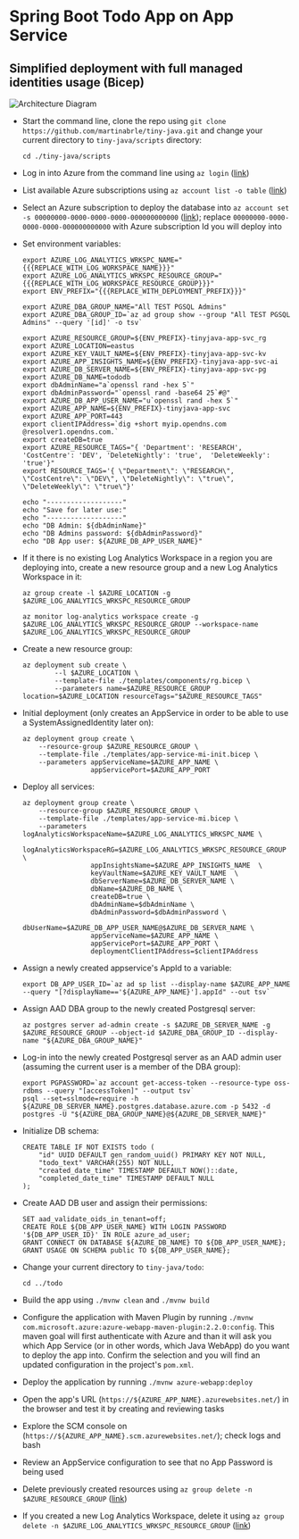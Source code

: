 # Spring Boot Todo App on App Service
## Simplified deployment with full managed identities usage (Bicep)

![Architecture Diagram](../../diagrams/tiny-java-app-service-mi.png)

* Start the command line, clone the repo using ```git clone https://github.com/martinabrle/tiny-java.git``` and change your current directory to ```tiny-java/scripts``` directory:
    ```
    cd ./tiny-java/scripts
    ```
* Log in into Azure from the command line using ```az login``` ([link](https://docs.microsoft.com/en-us/cli/azure/authenticate-azure-cli))
* List available Azure subscriptions using ```az account list -o table``` ([link](https://docs.microsoft.com/en-us/cli/azure/account#az-account-list))
* Select an Azure subscription to deploy the database into ```az account set -s 00000000-0000-0000-0000-000000000000```
  ([link](https://docs.microsoft.com/en-us/cli/azure/account#az-account-set)); replace ```00000000-0000-0000-0000-000000000000``` with Azure subscription Id you will deploy into
* Set environment variables:
    ```
    export AZURE_LOG_ANALYTICS_WRKSPC_NAME="{{{REPLACE_WITH_LOG_WORKSPACE_NAME}}}"
    export AZURE_LOG_ANALYTICS_WRKSPC_RESOURCE_GROUP="{{{REPLACE_WITH_LOG_WORKSPACE_RESOURCE_GROUP}}}"
    export ENV_PREFIX="{{{REPLACE_WITH_DEPLOYMENT_PREFIX}}}"
    ```

    ```
    export AZURE_DBA_GROUP_NAME="All TEST PGSQL Admins"
    export AZURE_DBA_GROUP_ID=`az ad group show --group "All TEST PGSQL Admins" --query '[id]' -o tsv`

    export AZURE_RESOURCE_GROUP=${ENV_PREFIX}-tinyjava-app-svc_rg
    export AZURE_LOCATION=eastus
    export AZURE_KEY_VAULT_NAME=${ENV_PREFIX}-tinyjava-app-svc-kv
    export AZURE_APP_INSIGHTS_NAME=${ENV_PREFIX}-tinyjava-app-svc-ai
    export AZURE_DB_SERVER_NAME=${ENV_PREFIX}-tinyjava-app-svc-pg
    export AZURE_DB_NAME=tododb
    export dbAdminName="a`openssl rand -hex 5`"
    export dbAdminPassword="`openssl rand -base64 25`#@"
    export AZURE_DB_APP_USER_NAME="u`openssl rand -hex 5`"
    export AZURE_APP_NAME=${ENV_PREFIX}-tinyjava-app-svc
    export AZURE_APP_PORT=443
    export clientIPAddress=`dig +short myip.opendns.com @resolver1.opendns.com.`
    export createDB=true
    export AZURE_RESOURCE_TAGS="{ 'Department': 'RESEARCH', 'CostCentre': 'DEV', 'DeleteNightly': 'true',  'DeleteWeekly': 'true'}"
    export RESOURCE_TAGS='{ \"Department\": \"RESEARCH\", \"CostCentre\": \"DEV\", \"DeleteNightly\": \"true\",  \"DeleteWeekly\": \"true\"}'

    echo "-------------------"
    echo "Save for later use:"
    echo "-------------------"
    echo "DB Admin: ${dbAdminName}"
    echo "DB Admins password: ${dbAdminPassword}"
    echo "DB App user: ${AZURE_DB_APP_USER_NAME}"
    ```
* If it there is no existing Log Analytics Workspace in a region you are deploying into, create a new resource group and a new Log Analytics Workspace in it:
    ```
    az group create -l $AZURE_LOCATION -g $AZURE_LOG_ANALYTICS_WRKSPC_RESOURCE_GROUP

    az monitor log-analytics workspace create -g $AZURE_LOG_ANALYTICS_WRKSPC_RESOURCE_GROUP --workspace-name $AZURE_LOG_ANALYTICS_WRKSPC_RESOURCE_GROUP
    ```

* Create a new resource group:
    ```
    az deployment sub create \
            --l $AZURE_LOCATION \
            --template-file ./templates/components/rg.bicep \
            --parameters name=$AZURE_RESOURCE_GROUP location=$AZURE_LOCATION resourceTags="$AZURE_RESOURCE_TAGS"
    ```   
* Initial deployment (only creates an AppService in order to be able to use a SystemAssignedIdentity later on):
    ```
    az deployment group create \
        --resource-group $AZURE_RESOURCE_GROUP \
        --template-file ./templates/app-service-mi-init.bicep \
        --parameters appServiceName=$AZURE_APP_NAME \
                     appServicePort=$AZURE_APP_PORT
    ```
* Deploy all services:
    ```
    az deployment group create \
        --resource-group $AZURE_RESOURCE_GROUP \
        --template-file ./templates/app-service-mi.bicep \
        --parameters logAnalyticsWorkspaceName=$AZURE_LOG_ANALYTICS_WRKSPC_NAME \
                     logAnalyticsWorkspaceRG=$AZURE_LOG_ANALYTICS_WRKSPC_RESOURCE_GROUP \
                     appInsightsName=$AZURE_APP_INSIGHTS_NAME  \
                     keyVaultName=$AZURE_KEY_VAULT_NAME  \
                     dbServerName=$AZURE_DB_SERVER_NAME \
                     dbName=$AZURE_DB_NAME \
                     createDB=true \
                     dbAdminName=$dbAdminName \
                     dbAdminPassword=$dbAdminPassword \
                     dbUserName=$AZURE_DB_APP_USER_NAME@$AZURE_DB_SERVER_NAME \
                     appServiceName=$AZURE_APP_NAME \
                     appServicePort=$AZURE_APP_PORT \
                     deploymentClientIPAddress=$clientIPAddress
    ```
* Assign a newly created appservice's AppId to a variable:
    ```
    export DB_APP_USER_ID=`az ad sp list --display-name $AZURE_APP_NAME --query "[?displayName=='${AZURE_APP_NAME}'].appId" --out tsv`
    ```
* Assign AAD DBA group to the newly created Postgresql server:
    ```
    az postgres server ad-admin create -s $AZURE_DB_SERVER_NAME -g $AZURE_RESOURCE_GROUP --object-id $AZURE_DBA_GROUP_ID --display-name "${AZURE_DBA_GROUP_NAME}"
    ```
* Log-in into the newly created Postgresql server as an AAD admin user (assuming the current user is a member of the DBA group):
    ```
    export PGPASSWORD=`az account get-access-token --resource-type oss-rdbms --query "[accessToken]" --output tsv`
    psql --set=sslmode=require -h ${AZURE_DB_SERVER_NAME}.postgres.database.azure.com -p 5432 -d postgres -U "${AZURE_DBA_GROUP_NAME}@${AZURE_DB_SERVER_NAME}"
    ```
* Initialize DB schema:
    ```
    CREATE TABLE IF NOT EXISTS todo (
        "id" UUID DEFAULT gen_random_uuid() PRIMARY KEY NOT NULL,
        "todo_text" VARCHAR(255) NOT NULL,
        "created_date_time" TIMESTAMP DEFAULT NOW()::date,
        "completed_date_time" TIMESTAMP DEFAULT NULL
    );
    ```
* Create AAD DB user and assign their permissions:
    ```
    SET aad_validate_oids_in_tenant=off;
    CREATE ROLE ${DB_APP_USER_NAME} WITH LOGIN PASSWORD '${DB_APP_USER_ID}' IN ROLE azure_ad_user;
    GRANT CONNECT ON DATABASE ${AZURE_DB_NAME} TO ${DB_APP_USER_NAME};
    GRANT USAGE ON SCHEMA public TO ${DB_APP_USER_NAME};
    ```
* Change your current directory to ```tiny-java/todo```:
    ```
    cd ../todo
    ```
* Build the app using ```./mvnw clean``` and ```./mvnw build```
* Configure the application with Maven Plugin by running ```./mvnw com.microsoft.azure:azure-webapp-maven-plugin:2.2.0:config```. This maven goal will first authenticate with Azure and than it will ask you which App Service (or in other words, which Java WebApp) do you want to deploy the app into. Confirm the selection and you will find an updated configuration in the project's ```pom.xml```.
* Deploy the application by running ```./mvnw azure-webapp:deploy```
* Open the app's URL (```https://${AZURE_APP_NAME}.azurewebsites.net/```) in the browser and test it by creating and reviewing tasks
* Explore the SCM console on (```https://${AZURE_APP_NAME}.scm.azurewebsites.net/```); check logs and bash
* Review an AppService configuration to see that no App Password is being used
* Delete previously created resources using ```az group delete -n $AZURE_RESOURCE_GROUP``` ([link](https://docs.microsoft.com/en-us/cli/azure/group?view=azure-cli-latest#az-group-delete))
* If you created a new Log Analytics Workspace, delete it using  ```az group delete -n $AZURE_LOG_ANALYTICS_WRKSPC_RESOURCE_GROUP``` ([link](https://docs.microsoft.com/en-us/cli/azure/group?view=azure-cli-latest#az-group-delete))
